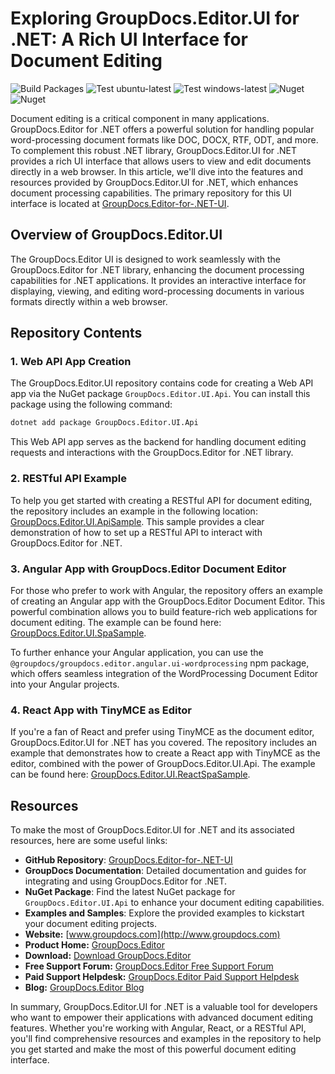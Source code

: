 # Exploring GroupDocs.Editor.UI for .NET: A Rich UI Interface for Document Editing

![Build Packages](https://github.com/groupdocs-editor/GroupDocs.Editor-for-.NET-UI/actions/workflows/build_packages.yml/badge.svg)
![Test ubuntu-latest](https://github.com/groupdocs-editor/GroupDocs.Editor-for-.NET-UI/actions/workflows/Test_linux.yml/badge.svg)
![Test windows-latest](https://github.com/groupdocs-editor/GroupDocs.Editor-for-.NET-UI/actions/workflows/Test_windows-latest.yml/badge.svg)
![Nuget](https://img.shields.io/nuget/v/groupdocs.editor.ui?label=GroupDocs.Editor.UI)
![Nuget](https://img.shields.io/nuget/dt/groupdocs.editor.ui?label=GroupDocs.Editor.UI)

Document editing is a critical component in many applications. GroupDocs.Editor for .NET offers a powerful solution for handling popular word-processing document formats like DOC, DOCX, RTF, ODT, and more. To complement this robust .NET library, GroupDocs.Editor.UI for .NET provides a rich UI interface that allows users to view and edit documents directly in a web browser. In this article, we'll dive into the features and resources provided by GroupDocs.Editor.UI for .NET, which enhances document processing capabilities. The primary repository for this UI interface is located at [GroupDocs.Editor-for-.NET-UI](https://github.com/groupdocs-editor/GroupDocs.Editor-for-.NET-UI).

## Overview of GroupDocs.Editor.UI

The GroupDocs.Editor UI is designed to work seamlessly with the GroupDocs.Editor for .NET library, enhancing the document processing capabilities for .NET applications. It provides an interactive interface for displaying, viewing, and editing word-processing documents in various formats directly within a web browser.

## Repository Contents

### 1. Web API App Creation

The GroupDocs.Editor.UI repository contains code for creating a Web API app via the NuGet package `GroupDocs.Editor.UI.Api`. You can install this package using the following command:

```bash
dotnet add package GroupDocs.Editor.UI.Api
```

This Web API app serves as the backend for handling document editing requests and interactions with the GroupDocs.Editor for .NET library.

### 2. RESTful API Example

To help you get started with creating a RESTful API for document editing, the repository includes an example in the following location: [GroupDocs.Editor.UI.ApiSample](https://github.com/groupdocs-editor/GroupDocs.Editor-for-.NET-UI/tree/word-processing-api/samples/GroupDocs.Editor.UI.ApiSample). This sample provides a clear demonstration of how to set up a RESTful API to interact with GroupDocs.Editor for .NET.

### 3. Angular App with GroupDocs.Editor Document Editor

For those who prefer to work with Angular, the repository offers an example of creating an Angular app with the GroupDocs.Editor Document Editor. This powerful combination allows you to build feature-rich web applications for document editing. The example can be found here: [GroupDocs.Editor.UI.SpaSample](https://github.com/groupdocs-editor/GroupDocs.Editor-for-.NET-UI/tree/word-processing-api/samples/GroupDocs.Editor.UI.SpaSample).

To further enhance your Angular application, you can use the `@groupdocs/groupdocs.editor.angular.ui-wordprocessing` npm package, which offers seamless integration of the WordProcessing Document Editor into your Angular projects.

### 4. React App with TinyMCE as Editor

If you're a fan of React and prefer using TinyMCE as the document editor, GroupDocs.Editor.UI for .NET has you covered. The repository includes an example that demonstrates how to create a React app with TinyMCE as the editor, combined with the power of GroupDocs.Editor.UI.Api. The example can be found here: [GroupDocs.Editor.UI.ReactSpaSample](https://github.com/groupdocs-editor/GroupDocs.Editor-for-.NET-UI/tree/word-processing-api/samples/GroupDocs.Editor.UI.ReactSpaSample).

## Resources

To make the most of GroupDocs.Editor.UI for .NET and its associated resources, here are some useful links:

- **GitHub Repository**: [GroupDocs.Editor-for-.NET-UI](https://github.com/groupdocs-editor/GroupDocs.Editor-for-.NET-UI)
- **GroupDocs Documentation**: Detailed documentation and guides for integrating and using GroupDocs.Editor for .NET.
- **NuGet Package**: Find the latest NuGet package for `GroupDocs.Editor.UI.Api` to enhance your document editing capabilities.
- **Examples and Samples**: Explore the provided examples to kickstart your document editing projects.
- **Website:** [www.groupdocs.com](http://www.groupdocs.com)
- **Product Home:** [GroupDocs.Editor](https://products.groupdocs.com/editor)
- **Download:** [Download GroupDocs.Editor](http://downloads.groupdocs.com/editor)
- **Free Support Forum:** [GroupDocs.Editor Free Support Forum](https://forum.groupdocs.com/c/editor)
- **Paid Support Helpdesk:** [GroupDocs.Editor Paid Support Helpdesk](https://helpdesk.groupdocs.com)
- **Blog:** [GroupDocs.Editor Blog](https://blog.groupdocs.com/category/groupdocs-editor-product-family/)


In summary, GroupDocs.Editor.UI for .NET is a valuable tool for developers who want to empower their applications with advanced document editing features. Whether you're working with Angular, React, or a RESTful API, you'll find comprehensive resources and examples in the repository to help you get started and make the most of this powerful document editing interface.